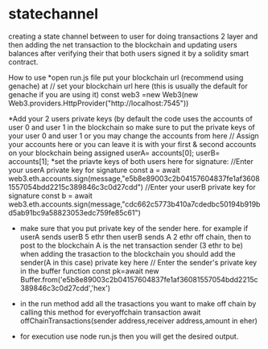 # statechannel
creating a state channel between to user for doing transactions 2 layer and then adding the net transaction to the blockchain and updating users balances after verifying their that both users signed it by a solidity smart contract.

How to use
*open run.js file put your blockchain url (recommend using genache) at
// set your blockchain url here (this is usually the default for genache if you are using it)
const web3 =new Web3(new Web3.providers.HttpProvider("http://localhost:7545"))

*Add your 2 users private keys (by default the code uses the accounts of user 0 and user 1 in the blockchain so make sure to put the private keys of your user 0 and user 1 or you may change the accounts from here 
// Assign your accounts here or you can leave it is with your first & second accounts on your blockchain being assigned
userA= accounts[0];
userB= accounts[1];
*set the priavte keys of both users here for signature:
//Enter your userA  private key for signature
const a = await web3.eth.accounts.sign(message,"e5b8e89003c2b04157604837fe1af36081557054bdd2215c389846c3c0d27cdd")
//Enter your userB private key for signature
const b = await web3.eth.accounts.sign(message,"cdc662c5773b410a7cdedbc50194b919bd5ab91bc9a58823053edc759fe85c61")

* make sure that you put private key of the sender here. for example if userA sends userB 5 ethr then userB sends A 2 ethr off chain, then to post to the blockchain A is the net transaction sender (3 ethr to be) when adding the trasaction to the blockchain you should add the sender(A in this case) private key here
// Enter the sender's private key in the buffer function
const pk=await new Buffer.from('e5b8e89003c2b04157604837fe1af36081557054bdd2215c389846c3c0d27cdd','hex')

* in the run method add all the trasactions you want to make off chain by calling this method for everyoffchain transaction
await offChainTransactions(sender address,receiver address,amount in eher)

* for execution use node run.js then you will get the desired output.
